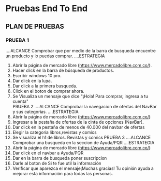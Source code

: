 # Pruebas End To End

## PLAN DE PRUEBAS

  ### PRUEBA 1
....ALCANCE
Comprobar que por medio de la barra de busqueda encuentre un producto y lo puedas comprar.
....ESTRATEGIA

1. Abrir la página de mercado libre (https://www.mercadolibre.com.co/).
2. Hacer click en la barra de búsqueda de productos.
3. Escribir windows 10 pro.  
4. Dar click en la lupa.
5. Dar click a la primera busqueda.
6. Click en el boton de comprar ahora.
7. Se Visualiza un mensaje que dice "¡Hola! Para comprar, ingresa a tu cuenta"  
PRUEBA 2
....ALCANCE
Comprobar la navegacion de ofertas del NavBar y sus categorias.
....ESTRATEGIA
1. Abrir la página de mercado libre (https://www.mercadolibre.com.co/)
2. Ingresar a la pestaña de ofertas de la cinta de opciones (NavBar).
3. Dar click en la pestaña de menos de 40.000 del navbar de ofertas
4. Elegir la categoria libros,revistas y comics
5. Se visualiza el h1 de libros. Revistas y comics
PRUEBA 3
....ALCANCE
Comprobar una busqueda en la seccion de Ayuda/PQR
....ESTRATEGIA
1. Abrir la página de mercado libre (https://www.mercadolibre.com.co/)
2. Dar click en el navbar a Ayuda/PQR
3. Dar en la barra de busqueda poner suscripcion
4. Darle al boton de Si te fue util la información
5. Verificar que aparezca el mensaje¡Muchas gracias! Tu opinión ayuda a mejorar esta información para todas las personas.
